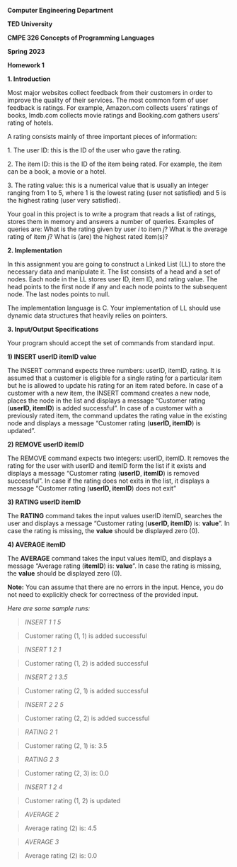 **Computer Engineering Department**

**TED University**

**CMPE 326 Concepts of Programming Languages**

**Spring 2023**

**Homework 1**

**1. Introduction**

Most major websites collect feedback from their customers in order to improve the quality of their services. The most common form of user feedback is ratings. For example, Amazon.com collects users’ ratings of books, Imdb.com collects movie ratings and Booking.com gathers users’ rating of hotels.

A rating consists mainly of three important pieces of information:

1\. The user ID: this is the ID of the user who gave the rating.

2\. The item ID: this is the ID of the item being rated. For example, the item can be a book, a movie or a hotel.

3\. The rating value: this is a numerical value that is usually an integer ranging from 1 to 5, where 1 is the lowest rating (user not satisfied) and 5 is the highest rating (user very satisfied).

Your goal in this project is to write a program that reads a list of ratings, stores them in memory and answers a number of queries. Examples of queries are: What is the rating given by user *i* to item *j*? What is the average rating of item *j*? What is (are) the highest rated item(s)?

**2. Implementation**

In this assignment you are going to construct a Linked List (LL) to store the necessary data and manipulate it. The list consists of a head and a set of nodes. Each node in the LL stores user ID, item ID, and rating value. The head points to the first node if any and each node points to the subsequent node. The last nodes points to null.

The implementation language is C. Your implementation of LL should use dynamic data structures that heavily relies on pointers.

**3. Input/Output Specifications**

Your program should accept the set of commands from standard input.

**1) INSERT userID itemID value**

The INSERT command expects three numbers: userID, itemID, rating. It is assumed that a customer is eligible for a single rating for a particular item but he is allowed to update his rating for an item rated before. In case of a customer with a new item, the INSERT command creates a new node, places the node in the list and displays a message “Customer rating (**userID, itemID**) is added successful”. In case of a customer with a previously rated item, the command updates the rating value in the existing node and displays a message “Customer rating (**userID, itemID**) is updated”.

**2) REMOVE userID itemID**

The REMOVE command expects two integers: userID, itemID. It removes the rating for the user with userID and itemID form the list if it exists and displays a message “Customer rating (**userID**, **itemID**) is removed successful”. In case if the rating does not exits in the list, it displays a message “Customer rating (**userID, itemID**) does not exit”

**3) RATING userID itemID**

The **RATING** command takes the input values userID itemID, searches the user and displays a message “Customer rating (**userID, itemID**) is: **value**”. In case the rating is missing, the **value** should be displayed zero (0).

**4) AVERAGE itemID**

The **AVERAGE** command takes the input values itemID, and displays a message “Average rating (**itemID**) is: **value**”. In case the rating is missing, the **value** should be displayed zero (0).

**Note:** You can assume that there are no errors in the input. Hence, you do not need to explicitly check for correctness of the provided input.

*Here are some sample runs:*

> *INSERT 1 1 5*

> Customer rating (1, 1) is added successful

> *INSERT 1 2 1*

> Customer rating (1, 2) is added successful

> *INSERT 2 1 3.5*

> Customer rating (2, 1) is added successful

> *INSERT 2 2 5*

> Customer rating (2, 2) is added successful

> *RATING 2 1*

> Customer rating (2, 1) is: 3.5

> *RATING 2 3*

> Customer rating (2, 3) is: 0.0

> *INSERT 1 2 4*

> Customer rating (1, 2) is updated

> *AVERAGE 2*

> Average rating (2) is: 4.5

> *AVERAGE 3*

> Average rating (2) is: 0.0
